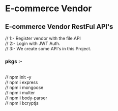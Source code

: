 # E-commerce Vendor

<h2>E-commerce Vendor RestFul API's</h2>

// 1:- Register vendor with the file.API
<br>
// 2:- Login with JWT Auth.
<br>
// 3:- We create some API's in this Project.
<br>

<h3>pkgs :-</h3>
<br>
// npm  init -y
  <br>
// npm i express 
  <br>
// npm i mongoose
  <br>
// npm i multer 
  <br>
// npm i body-parser 
  <br>
// npm i bcryptjs


